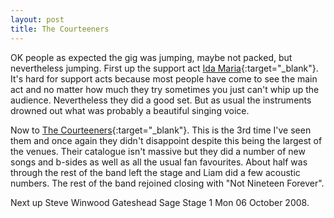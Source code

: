 ```yaml
---
layout: post
title: The Courteeners
---
```


OK people as expected the gig was jumping, maybe not packed, but nevertheless jumping. First up the support act 
[Ida Maria](http://www.idamaria.co.uk/idamaria.php){:target="_blank"}. It's hard for support acts because most people have come to see the main act and no matter how 
much they try sometimes you just can't whip up the audience. Nevertheless they did a good set. But as usual the instruments drowned out what was 
probably a beautiful singing voice.

Now to [The Courteeners](http://www.thecourteeners.com){:target="_blank"}. This is the 3rd time I've seen them and once again they didn't disappoint despite this being 
the largest of the venues. Their catalogue isn't massive but they did a number of new songs and b-sides as well as all the usual fan favourites. 
About half was through the rest of the band left the stage and Liam did a few acoustic numbers. The rest of the band rejoined closing with 
"Not Nineteen Forever".

Next up Steve Winwood Gateshead Sage Stage 1 Mon 06 October 2008.